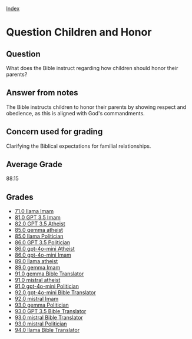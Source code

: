 
[Index](../../index.md)
# Question Children and Honor
## Question
What does the Bible instruct regarding how children should honor their parents?

## Answer from notes
The Bible instructs children to honor their parents by showing respect and obedience, as this is aligned with God's commandments.

## Concern used for grading
Clarifying the Biblical expectations for familial relationships.

## Average Grade
88.15

## Grades
 * [71.0 llama Imam](../answers/llama_Imam/Children_and_Honor.md)
 * [81.0 GPT 3.5 Imam](../answers/GPT_3.5_Imam/Children_and_Honor.md)
 * [82.0 GPT 3.5 Atheist](../answers/GPT_3.5_Atheist/Children_and_Honor.md)
 * [85.0 gemma atheist](../answers/gemma_atheist/Children_and_Honor.md)
 * [85.0 llama Politician](../answers/llama_Politician/Children_and_Honor.md)
 * [86.0 GPT 3.5 Politician](../answers/GPT_3.5_Politician/Children_and_Honor.md)
 * [86.0 gpt-4o-mini Atheist](../answers/gpt-4o-mini_Atheist/Children_and_Honor.md)
 * [86.0 gpt-4o-mini Imam](../answers/gpt-4o-mini_Imam/Children_and_Honor.md)
 * [89.0 llama atheist](../answers/llama_atheist/Children_and_Honor.md)
 * [89.0 gemma Imam](../answers/gemma_Imam/Children_and_Honor.md)
 * [91.0 gemma Bible Translator](../answers/gemma_Bible_Translator/Children_and_Honor.md)
 * [91.0 mistral atheist](../answers/mistral_atheist/Children_and_Honor.md)
 * [91.0 gpt-4o-mini Politician](../answers/gpt-4o-mini_Politician/Children_and_Honor.md)
 * [92.0 gpt-4o-mini Bible Translator](../answers/gpt-4o-mini_Bible_Translator/Children_and_Honor.md)
 * [92.0 mistral Imam](../answers/mistral_Imam/Children_and_Honor.md)
 * [93.0 gemma Politician](../answers/gemma_Politician/Children_and_Honor.md)
 * [93.0 GPT 3.5 Bible Translator](../answers/GPT_3.5_Bible_Translator/Children_and_Honor.md)
 * [93.0 mistral Bible Translator](../answers/mistral_Bible_Translator/Children_and_Honor.md)
 * [93.0 mistral Politician](../answers/mistral_Politician/Children_and_Honor.md)
 * [94.0 llama Bible Translator](../answers/llama_Bible_Translator/Children_and_Honor.md)
